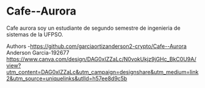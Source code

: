 # Cafe--Aurora
Cafe aurora
soy un estudiante de segundo semestre de ingenieria de sistemas de la UFPSO.

Authors
-https://github.com/garciaortizanderson2-crypto/Cafe--Aurora Anderson Garcia-192677
https://www.canva.com/design/DAG0xIZZaLc/N0vokUkjz9jGHc_BkC0U9A/view?utm_content=DAG0xIZZaLc&utm_campaign=designshare&utm_medium=link2&utm_source=uniquelinks&utlId=h57ee8d9c5b